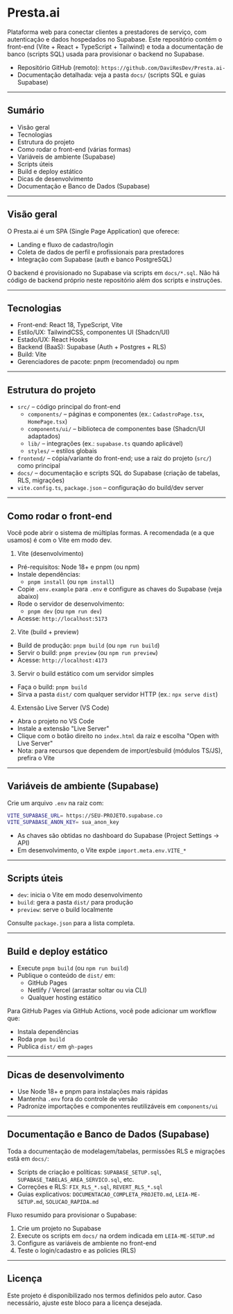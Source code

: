 
 # Presta.ai

 Plataforma web para conectar clientes a prestadores de serviço, com autenticação e dados hospedados no Supabase. Este repositório contém o front-end (Vite + React + TypeScript + Tailwind) e toda a documentação de banco (scripts SQL) usada para provisionar o backend no Supabase.

 - Repositório GitHub (remoto): `https://github.com/DaviResDev/Presta.ai-`
 - Documentação detalhada: veja a pasta `docs/` (scripts SQL e guias Supabase)

 ---

 ## Sumário

 - Visão geral
 - Tecnologias
 - Estrutura do projeto
 - Como rodar o front-end (várias formas)
 - Variáveis de ambiente (Supabase)
 - Scripts úteis
 - Build e deploy estático
 - Dicas de desenvolvimento
 - Documentação e Banco de Dados (Supabase)

 ---

 ## Visão geral

 O Presta.ai é um SPA (Single Page Application) que oferece:
 - Landing e fluxo de cadastro/login
 - Coleta de dados de perfil e profissionais para prestadores
 - Integração com Supabase (auth e banco PostgreSQL)

 O backend é provisionado no Supabase via scripts em `docs/*.sql`. Não há código de backend próprio neste repositório além dos scripts e instruções.

 ---

 ## Tecnologias

 - Front-end: React 18, TypeScript, Vite
 - Estilo/UX: TailwindCSS, componentes UI (Shadcn/UI)
 - Estado/UX: React Hooks
 - Backend (BaaS): Supabase (Auth + Postgres + RLS)
 - Build: Vite
 - Gerenciadores de pacote: pnpm (recomendado) ou npm

 ---

 ## Estrutura do projeto

 - `src/` – código principal do front-end
   - `components/` – páginas e componentes (ex.: `CadastroPage.tsx`, `HomePage.tsx`)
   - `components/ui/` – biblioteca de componentes base (Shadcn/UI adaptados)
   - `lib/` – integrações (ex.: `supabase.ts` quando aplicável)
   - `styles/` – estilos globais
 - `frontend/` – cópia/variante do front-end; use a raiz do projeto (`src/`) como principal
 - `docs/` – documentação e scripts SQL do Supabase (criação de tabelas, RLS, migrações)
 - `vite.config.ts`, `package.json` – configuração do build/dev server

 ---

 ## Como rodar o front-end

 Você pode abrir o sistema de múltiplas formas. A recomendada (e a que usamos) é com o Vite em modo dev.

 1) Vite (desenvolvimento)
 - Pré-requisitos: Node 18+ e pnpm (ou npm)
 - Instale dependências:
   - `pnpm install`  (ou `npm install`)
 - Copie `.env.example` para `.env` e configure as chaves do Supabase (veja abaixo)
 - Rode o servidor de desenvolvimento:
   - `pnpm dev`  (ou `npm run dev`)
 - Acesse: `http://localhost:5173`

 2) Vite (build + preview)
 - Build de produção: `pnpm build`  (ou `npm run build`)
 - Servir o build: `pnpm preview`  (ou `npm run preview`)
 - Acesse: `http://localhost:4173`

 3) Servir o build estático com um servidor simples
 - Faça o build: `pnpm build`
 - Sirva a pasta `dist/` com qualquer servidor HTTP (ex.: `npx serve dist`)

 4) Extensão Live Server (VS Code)
 - Abra o projeto no VS Code
 - Instale a extensão "Live Server"
 - Clique com o botão direito no `index.html` da raiz e escolha "Open with Live Server"
 - Nota: para recursos que dependem de import/esbuild (módulos TS/JS), prefira o Vite

 ---

 ## Variáveis de ambiente (Supabase)

 Crie um arquivo `.env` na raiz com:

 ```bash
 VITE_SUPABASE_URL= https://SEU-PROJETO.supabase.co
 VITE_SUPABASE_ANON_KEY= sua_anon_key
 ```

 - As chaves são obtidas no dashboard do Supabase (Project Settings → API)
 - Em desenvolvimento, o Vite expõe `import.meta.env.VITE_*`

 ---

 ## Scripts úteis

 - `dev`: inicia o Vite em modo desenvolvimento
 - `build`: gera a pasta `dist/` para produção
 - `preview`: serve o build localmente

 Consulte `package.json` para a lista completa.

 ---

 ## Build e deploy estático

 - Execute `pnpm build` (ou `npm run build`)
 - Publique o conteúdo de `dist/` em:
   - GitHub Pages
   - Netlify / Vercel (arrastar soltar ou via CLI)
   - Qualquer hosting estático

 Para GitHub Pages via GitHub Actions, você pode adicionar um workflow que:
 - Instala dependências
 - Roda `pnpm build`
 - Publica `dist/` em `gh-pages`

 ---

 ## Dicas de desenvolvimento

 - Use Node 18+ e pnpm para instalações mais rápidas
 - Mantenha `.env` fora do controle de versão
 - Padronize importações e componentes reutilizáveis em `components/ui`

 ---

 ## Documentação e Banco de Dados (Supabase)

 Toda a documentação de modelagem/tabelas, permissões RLS e migrações está em `docs/`:
 - Scripts de criação e políticas: `SUPABASE_SETUP.sql`, `SUPABASE_TABELAS_AREA_SERVICO.sql`, etc.
 - Correções e RLS: `FIX_RLS_*.sql`, `REVERT_RLS_*.sql`
 - Guias explicativos: `DOCUMENTACAO_COMPLETA_PROJETO.md`, `LEIA-ME-SETUP.md`, `SOLUCAO_RAPIDA.md`

 Fluxo resumido para provisionar o Supabase:
 1. Crie um projeto no Supabase
 2. Execute os scripts em `docs/` na ordem indicada em `LEIA-ME-SETUP.md`
 3. Configure as variáveis de ambiente no front-end
 4. Teste o login/cadastro e as policies (RLS)

 ---

 ## Licença

 Este projeto é disponibilizado nos termos definidos pelo autor. Caso necessário, ajuste este bloco para a licença desejada.
  